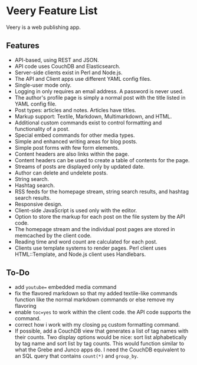 # Veery Feature List


Veery is a web publishing app.

## Features

* API-based, using REST and JSON.
* API code uses CouchDB and Elasticsearch.
* Server-side clients exist in Perl and Node.js.
* The API and Client apps use different YAML config files. 
* Single-user mode only.
* Logging in only requires an email address. A password is never used.
* The author's profile page is simply a normal post with the title listed in YAML config file.
* Post types: articles and notes. Articles have titles.
* Markup support: Textile, Markdown, Multimarkdown,  and HTML. 
* Additional custom commands exist to control formatting and functionality of a post. 
* Special embed commands for other media types. 
* Simple and enhanced writing areas for blog posts. 
* Simple post forms with few form elements.
* Content headers are also links within the page.
* Content headers can be used to create a table of contents for the page. 
* Streams of posts are displayed only by updated date.
* Author can delete and undelete posts.
* String search.
* Hashtag search.
* RSS feeds for the homepage stream, string search results, and hashtag search results.
* Responsive design.
* Client-side JavaScript is used only with the editor.
* Option to store the markup for each post on the file system by the API code.
* The homepage stream and the individual post pages are stored in memcached by the client code.
* Reading time and word count are calculated for each post.
* Clients use template systems to render pages. Perl client uses HTML::Template, and Node.js client uses Handlebars.


## To-Do

* add `youtube=` embedded media command
* fix the flavored markdown so that my added textile-like commands function like the normal markdown commands or else remove my flavoring
* enable `toc=yes` to work within the client code. the API code supports the command.
* correct how i work with my closing `pq` custom formatting command.
* If possible, add a CouchDB view that generates a list of tag names with their counts. Two display options would be nice: sort list alphabetically by tag name and sort list by tag counts. This would function similar to what the Grebe and Junco apps do. I need the CouchDB equivalent to an SQL query that contains `count(*)` and `group_by`.

